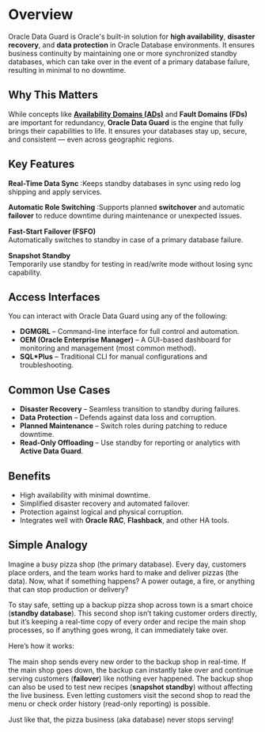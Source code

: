 # Overview
Oracle Data Guard is Oracle's built-in solution for **high availability**, **disaster recovery**, and **data protection** in Oracle Database environments. It ensures business continuity by maintaining one or more synchronized standby databases, which can take over in the event of a primary database failure, resulting in minimal to no downtime.
## Why This Matters
While concepts like [**Availability Domains (ADs)**](https://github.com/momo1231-for/My-Notes/blob/main/Cloud/Oracle/Oracle%20Availability%20Domains.md) and **Fault Domains (FDs)** are important for redundancy, **Oracle Data Guard** is the engine that fully brings their capabilities to life. It ensures your databases stay up, secure, and consistent — even across geographic regions.
## Key Features
**Real-Time Data Sync** :Keeps standby databases in sync using redo log shipping and apply services.<p style="margin-bottom: 15px;"> **Automatic Role Switching** :Supports planned **switchover** and automatic **failover** to reduce downtime during maintenance or unexpected issues.</p><p style="margin-bottom: 15px;"><p style="margin-bottom: 15px;"> **Fast-Start Failover (FSFO)**  
  Automatically switches to standby in case of a primary database failure.</p><p style="margin-bottom: 15px;">**Snapshot Standby**  
  Temporarily use standby for testing in read/write mode without losing sync capability.</p>
## Access Interfaces
You can interact with Oracle Data Guard using any of the following:<br/> 
- **DGMGRL** – Command-line interface for full control and automation.
- **OEM (Oracle Enterprise Manager)** – A GUI-based dashboard for monitoring and management (most common method).
- **SQL*Plus** – Traditional CLI for manual configurations and troubleshooting.
##  Common Use Cases
-  **Disaster Recovery** – Seamless transition to standby during failures.  
-  **Data Protection** – Defends against data loss and corruption.  
-  **Planned Maintenance** – Switch roles during patching to reduce downtime.  
-  **Read-Only Offloading** – Use standby for reporting or analytics with **Active Data Guard**.
##  Benefits
-  High availability with minimal downtime.  
-  Simplified disaster recovery and automated failover.  
-  Protection against logical and physical corruption.  
-  Integrates well with **Oracle RAC**, **Flashback**, and other HA tools.
## Simple Analogy
Imagine a busy pizza shop (the primary database). Every day, customers place orders, and the team works hard to make and deliver pizzas (the data). Now, what if something happens? A power outage, a fire, or anything that can stop production or delivery?<p style="margin-bottom: 15px;">To stay safe, setting up a backup pizza shop across town is a smart choice (**standby database**). This second shop isn’t taking customer orders directly, but it’s keeping a real-time copy of every order and recipe the main shop processes, so if anything goes wrong, it can immediately take over.</p><p style="margin-bottom: 15px;">Here’s how it works:</p><p style="margin-bottom: 15px;">The main shop sends every new order to the backup shop in real-time. If the main shop goes down, the backup can instantly take over and continue serving customers (**failover**) like nothing ever happened. The backup shop can also be used to test new recipes (**snapshot standby**) without affecting the live business. Even letting customers visit the second shop to read the menu or check order history (read-only reporting) is possible.<p style="margin-bottom: 15px;">Just like that, the pizza business (aka database) never stops serving!</p>

